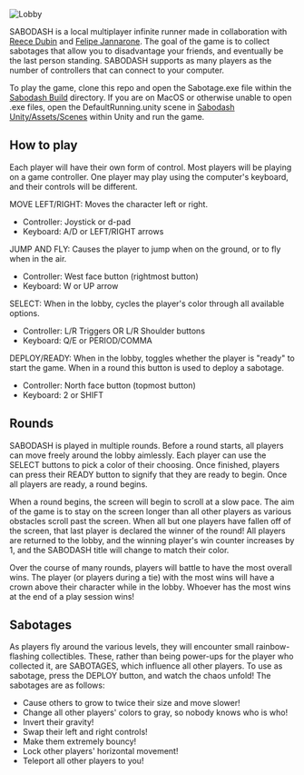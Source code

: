  ![Lobby](/Sabodash%20Unity/Sabodash/Unity//Images/lobby.png)

SABODASH is a local multiplayer infinite runner made in collaboration with [Reece Dubin](https://github.com/RDubinNU) and [Felipe Jannarone](https://github.com/felipejannarone). The goal of the game is to collect sabotages that allow you to disadvantage your friends, and eventually be the last person standing. SABODASH supports as many players as the number of controllers that can connect to your computer. 

To play the game, clone this repo and open the Sabotage.exe file within the [Sabodash Build](https://github.com/julio-villa/Sabodash/tree/main/Sabodash%20Build) directory. If you are on MacOS or otherwise unable to open .exe files, open the DefaultRunning.unity scene in [Sabodash Unity/Assets/Scenes](https://github.com/julio-villa/Sabodash/tree/main/Sabodash%20Unity/Assets/Scenes) within Unity and run the game.
## How to play

Each player will have their own form of control.  Most players will be playing on a game controller. One player may play using the computer's keyboard, and their controls will be different.

MOVE LEFT/RIGHT: Moves the character left or right.
- Controller: Joystick or d-pad
- Keyboard: A/D or LEFT/RIGHT arrows


JUMP AND FLY: Causes the player to jump when on the ground, or to fly when in the air.
- Controller: West face button (rightmost button)
- Keyboard: W or UP arrow


SELECT: When in the lobby, cycles the player's color through all available options.
- Controller: L/R Triggers OR L/R Shoulder buttons
- Keyboard: Q/E or PERIOD/COMMA


DEPLOY/READY: When in the lobby, toggles whether the player is "ready" to start the game.  When in a round this button is used to deploy a sabotage.
- Controller: North face button (topmost button)
- Keyboard: 2 or SHIFT

## Rounds

SABODASH is played in multiple rounds. Before a round starts, all players can move freely around the lobby aimlessly. Each player can use the SELECT buttons to pick a color of their choosing. Once finished, players can press their READY button to signify that they are ready to begin.  Once all players are ready, a round begins.

When a round begins, the screen will begin to scroll at a slow pace. The aim of the game is to stay on the screen longer than all other players as various obstacles scroll past the screen. When all but one players have fallen off of the screen, that last player is declared the winner of the round! All players are returned to the lobby, and the winning player's win counter increases by 1, and the SABODASH title will change to match their color. 

Over the course of many rounds, players will battle to have the most overall wins. The player (or players during a tie) with the most wins will have a crown above their character while in the lobby. Whoever has the most wins at the end of a play session wins!

## Sabotages

As players fly around the various levels, they will encounter small rainbow-flashing collectibles. These, rather than being power-ups for the player who collected it, are SABOTAGES, which influence all other players. To use as sabotage, press the DEPLOY button, and watch the chaos unfold! The sabotages are as follows:

- Cause others to grow to twice their size and move slower!
- Change all other players' colors to gray, so nobody knows who is who!
- Invert their gravity!
- Swap their left and right controls!
- Make them extremely bouncy!
- Lock other players' horizontal movement!
- Teleport all other players to you!
